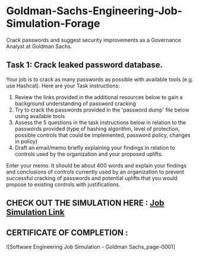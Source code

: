 # Goldman-Sachs-Engineering-Job-Simulation-Forage
Crack passwords and suggest security improvements as a Governance Analyst at Goldman Sachs.

## Task 1: Crack leaked password database.
Your job is to crack as many passwords as possible with available tools (e.g. use Hashcat).
Here are your Task instructions:

1. Review the links provided in the additional resources below to gain a background understanding of password cracking
2. Try to crack the passwords provided in the 'password dump' file below using available tools
3. Assess the 5 questions in the task instructions below in relation to the passwords provided (type of hashing algorithm, level of protection, possible controls that could be implemented, password policy, changes in policy)
4. Draft an email/memo briefly explaining your findings in relation to controls used by the organization and your proposed uplifts.

Enter your memo. It should be about 400 words and explain your findings and conclusions of controls currently used by an organization to prevent successful cracking of passwords and potential uplifts that you would propose to existing controls with justifications.

## CHECK OUT THE SIMULATION HERE :  [Job Simulation Link](https://www.theforage.com/simulations/goldman-sachs/software-engineering-unei)

## CERTIFICATE OF COMPLETION :
![Software Engineering Job Simulation - Goldman Sachs_page-0001] 
